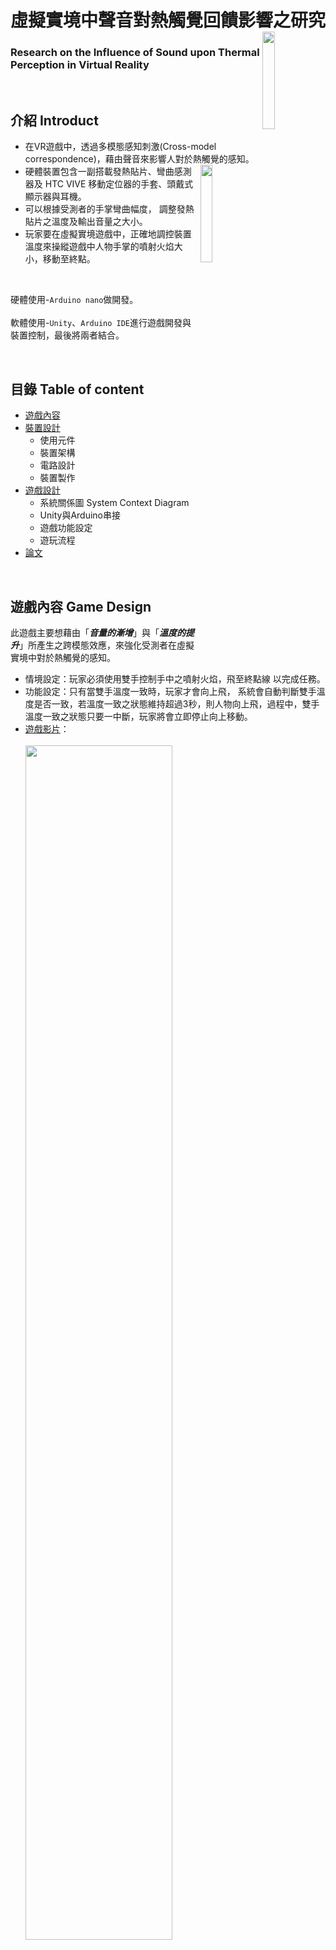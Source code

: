 # 虛擬實境中聲音對熱觸覺回饋影響之研究<img src="media/GameScene2.png" width=20% align="right"/>
### Research on the Influence of Sound upon Thermal Perception in Virtual Reality

<br>

## 介紹 Introduct

* 在VR遊戲中，透過多模態感知刺激(Cross-model correspondence)，藉由聲音來影響人對於熱觸覺的感知。<img src="media/裝置手部圖(外).png" width=20% align="right"/>
* 硬體裝置包含一副搭載發熱貼片、彎曲感測器及 HTC VIVE 移動定位器的手套、頭戴式顯示器與耳機。
* 可以根據受測者的手掌彎曲幅度， 調整發熱貼片之溫度及輸出音量之大小。
* 玩家要在虛擬實境遊戲中，正確地調控裝置溫度來操縱遊戲中人物手掌的噴射火焰大小，移動至終點。


<br>

硬體使用-`Arduino nano`做開發。<br><br>
軟體使用-`Unity`、`Arduino IDE`進行遊戲開發與裝置控制，最後將兩者結合。


<br>

## 目錄 Table of content
* [遊戲內容](#遊戲內容-Game-Design)
* [裝置設計](#裝置設計-Device-Design)
  * 使用元件
  * 裝置架構
  * 電路設計
  * 裝置製作
* [遊戲設計](#遊戲設計-Game-Develope)
  * 系統關係圖 System Context Diagram
  * Unity與Arduino串接
  * 遊戲功能設定
  * 遊玩流程
* [論文](#論文-Thesis)

<br>

## 遊戲內容 Game Design
此遊戲主要想藉由「***音量的漸增***」與「***溫度的提升***」所產生之跨模態效應，來強化受測者在虛擬實境中對於熱觸覺的感知。<br>
* 情境設定：玩家必須使用雙手控制手中之噴射火焰，飛至終點線 以完成任務。
* 功能設定：只有當雙手溫度一致時，玩家才會向上飛， 系統會自動判斷雙手溫度是否一致，若溫度一致之狀態維持超過3秒，則人物向上飛，過程中，雙手溫度一致之狀態只要一中斷，玩家將會立即停止向上移動。 
* [遊戲影片](https://youtu.be/bDB4SQxeE-E?t=45)：<br>
<br> <a href="https://youtu.be/bDB4SQxeE-E?t=45" target="_blank"><img src="media/GameScene1.png" 
width=70% /></a>

<br>

## 裝置設計 Device Design
* **使用元件**
  * 電熱片
    > 電熱片為 60*60mm/17歐姆之電熱片，厚度約為 0.25mm，能夠貼合於掌心且能彎曲，用於熱觸覺回饋。<br> <img src="media/電熱片.JPG" width=15% >   
  * 彎曲感測器Flex Sensor SpectraSymbol 2.2′′
    > 用於測量手掌的彎曲幅度。 <br> <img src="media/彎曲感測器.png" width=15% >
  * 關節炎壓縮手套
    > <br> <img src="media/關節炎手套.png" width=15% >
  * Arduino Nano 開發板
    > <br> <img src="media/Arduino nano.png" width=15% >
  * L298N 直流驅動電路
    > 因**Arduino Nano本身之電壓不足以供應兩片電熱片所需**，故改以L298N直流驅動電路進行電壓的分配，而Arduino Nano則進行L298N上的邏輯控制。電源輸入使用24伏特/1安培的直流變壓器進行供電。<br> <img src="media/L298N.png" width=15% >
  <br>
  
* **裝置架構**<br> <img src="media/Device architecture-03.png" width=60% >
<br>

* **電路設計**
<br>
<br> <img src="media/電路圖.png" width=70%>
<br>

* **裝置製作**
<br>
<br> <img src="media/裝置架構圖-14.png" width=70%>
<br>
<br> <img src="media/IMG_2844.JPG" width=70%>
<br>

## 遊戲設計 Game Develope
* **系統關係圖System Context Diagram**
<br>

> <img src="media/系統關係圖v3  System Context Diagram-16.png" width=70%><br>
>> 1. 透過Unity播放火聲音效。<br>
>> 2. Unity利用Serial Port方式傳遞控制訊號給Arduino。<br>
>> 3. Arduino發出Analog信號給觸覺回饋裝置。<br>
>> 4. 觸覺回饋裝置：手掌內側為發熱貼片，依據信號大小給予使用者相應的熱觸覺回饋。手背裝有VR訊號追蹤器(VIVE Tracker)，追蹤使用者手部位置。<br>
>> 5. 使用者必須配戴VR頭戴式顯示器、訊號追蹤器(VIVE Tracker)、耳機與觸覺回饋裝置。<br>
>> 6. VR 訊號追蹤器(VIVE Tracker):將位置訊息傳回 Unity。<br>

<br>

* **Unity與Arduino串接**
<br>

> **Arduino IDE** <br>
> 使用執行緒Thread的方式，將數值傳入Unity。<br>
> 先將字串相加，再輸出至Unity。
 ```C
 void loop() {

   //FlexSensor Part
   int flex_value1 = analogRead(flex_pin1);
   int flex_value2 = analogRead(flex_pin2);
   flex_value1 = map(flex_value1,0,1023,0,255);
   flex_value2 = map(flex_value2,0,1023,0,255);
   /////

   /////resize flexSensor value for Heating
   if(flex_value1<41){
     flex_value1=41;
   }else if(flex_value1>71){
     flex_value1=71;
   }
   if(flex_value2<53){
     flex_value2=53;
   }else if(flex_value2>70){
     flex_value2=70;
   }
   int heat_value1 = map(flex_value1,41,71,0,50);
   int heat_value2 = map(flex_value2,53,70,0,50);

   //Sending value to unity
   String sending_value = String(flex_value1) +","+ String(flex_value2) + "," + String(heat_value1) + "," + String(heat_value2);
   Serial.println(sending_value);
  ```
  <br>
  
 > **Unity** <br>
 > 透過[ArduinoBasic.cs](script/ArduinoBasic.cs)，先讀取Arduino數值後，再將字串轉換成浮點數，以便後續進行控制。
 ```C
 void Update()
 {
  //read Arduino message, String to Float
  arduinoMessage = player.GetComponent<ArduinoBasic>().readMessage;
  message = float.Parse(arduinoMessage);
 ```
 <br>
 
* **遊戲功能設定**<br> <img src="media/功能設定流程圖.png" width=50% >
<br>


* **遊玩流程**<br> <img src="media/遊戲流程圖.png" width=30% >
<br>


## 論文 Thesis
[論文連結](https://hdl.handle.net/11296/4za5z3)

